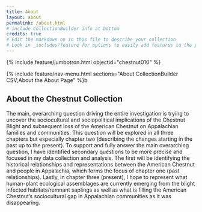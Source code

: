 ```yaml
---
title: About
layout: about
permalink: /about.html
# include CollectionBuilder info at bottom
credits: true
# Edit the markdown on in this file to describe your collection
# Look in _includes/feature for options to easily add features to the page
---
```


{% include feature/jumbotron.html objectid="chestnut010" %} 

{% include feature/nav-menu.html sections="About CollectionBuilder CSV;About the About Page" %}b

## About the Chestnut Collection

The main, overarching question driving the entire investigation is trying to uncover the sociocultural and sociopolitical implications of the Chestnut Blight and subsequent loss of the American Chestnut on Appalachian families and communities. This question will be explored in all three chapters but especially chapter two (describing the changes starting in the past up to the present). To support and fully answer the main overarching question, I have identified secondary questions to be more precise and focused in my data collection and analysis. The first will be identifying the historical relationships and representations between the American Chestnut and people in Appalachia, which forms the focus of chapter one (past relationships). Lastly, in chapter three (present), I hope to represent what human-plant ecological assemblages are currently emerging from the blight infected habitats/remnant saplings as well as what is filling the American Chestnut’s sociocultural gap in Appalachian communities as it was disappearing.

